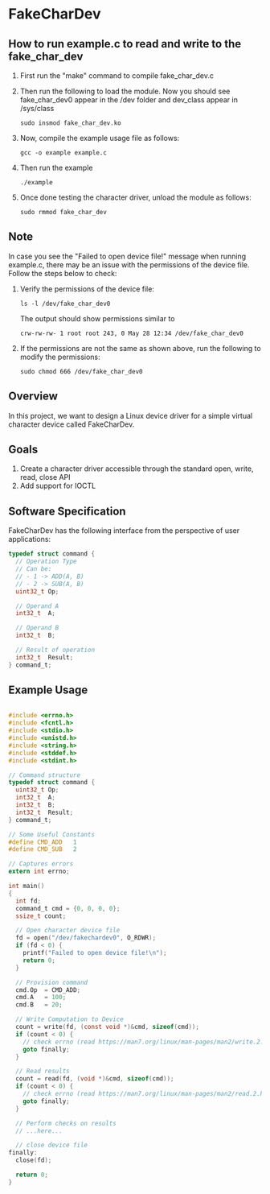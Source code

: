 # FakeCharDev

## How to run example.c to read and write to the fake_char_dev

1. First run the "make" command to compile fake_char_dev.c
   
2. Then run the following to load the module. Now you should see fake_char_dev0 appear in the /dev folder
   and dev_class appear in /sys/class
   ```
   sudo insmod fake_char_dev.ko
   ```
   
3. Now, compile the example usage file as follows:
   ```
   gcc -o example example.c
   ```
   
4. Then run the example
   ```
   ./example
   ```
   
5. Once done testing the character driver, unload the module as follows:
   ```
   sudo rmmod fake_char_dev
   ```
   
## Note

In case you see the "Failed to open device file!" message when running example.c, there may be an issue with the 
permissions of the device file. Follow the steps below to check:

1. Verify the permissions of the device file:
   ```
   ls -l /dev/fake_char_dev0
   ```
   The output should show permissions similar to
   ```
   crw-rw-rw- 1 root root 243, 0 May 28 12:34 /dev/fake_char_dev0
   ```

2. If the permissions are not the same as shown above, run the following to modify the permissions:
   ```
   sudo chmod 666 /dev/fake_char_dev0
   ```

## Overview

In this project, we want to design a Linux device driver for a simple virtual character device called FakeCharDev.

## Goals

1. Create a character driver accessible through the standard open, write, read, close API
2. Add support for IOCTL

## Software Specification

FakeCharDev has the following interface from the perspective of user applications:

```c
typedef struct command {
  // Operation Type
  // Can be:
  // - 1 -> ADD(A, B)
  // - 2 -> SUB(A, B)
  uint32_t Op;

  // Operand A
  int32_t  A;

  // Operand B
  int32_t  B;

  // Result of operation
  int32_t  Result;
} command_t;
```

## Example Usage

```c

#include <errno.h>
#include <fcntl.h>
#include <stdio.h>
#include <unistd.h>
#include <string.h>
#include <stddef.h>
#include <stdint.h>

// Command structure
typedef struct command {
  uint32_t Op;
  int32_t  A;
  int32_t  B;
  int32_t  Result;
} command_t;

// Some Useful Constants
#define CMD_ADD   1
#define CMD_SUB   2

// Captures errors
extern int errno;

int main()
{
  int fd;
  command_t cmd = {0, 0, 0, 0};
  ssize_t count;

  // Open character device file
  fd = open("/dev/fakechardev0", O_RDWR);
  if (fd < 0) {
    printf("Failed to open device file!\n");
    return 0;
  }

  // Provision command
  cmd.Op  = CMD_ADD;
  cmd.A   = 100;
  cmd.B   = 20;

  // Write Computation to Device
  count = write(fd, (const void *)&cmd, sizeof(cmd));
  if (count < 0) {
    // check errno (read https://man7.org/linux/man-pages/man2/write.2.html)
    goto finally;
  }

  // Read results
  count = read(fd, (void *)&cmd, sizeof(cmd));
  if (count < 0) {
    // check errno (read https://man7.org/linux/man-pages/man2/read.2.html)
    goto finally;
  }

  // Perform checks on results
  // ...here...

  // close device file
finally:
  close(fd);

  return 0;
}

```
